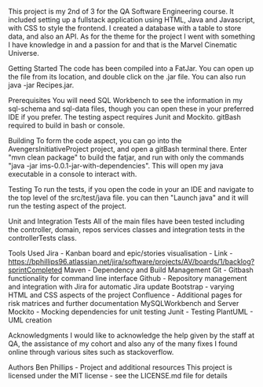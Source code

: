 This project is my 2nd of 3 for the QA Software Engineering course. It included setting up a fullstack application using HTML, Java and Javascript, with CSS to style the frontend. I created a database with a table to store data, and also an API. As for the theme for the project I went with something I have knowledge in and a passion for and that is the Marvel Cinematic Universe.

Getting Started
The code has been compiled into a FatJar. You can open up the file from its location, and double click on the .jar file. You can also run java -jar Recipes.jar.

Prerequisites
You will need SQL Workbench to see the information in my sql-schema and sql-data files, though you can open these in your preferred IDE if you prefer. The testing aspect requires Junit and Mockito. gitBash required to build in bash or console.

Building
To form the code aspect, you can go into the AvengersInitiativeProject project, and open a gitBash terminal there. Enter "mvn clean package" to build the fatjar, and run with only the commands "java -jar ims-0.0.1-jar-with-dependencies". This will open my java executable in a console to interact with.

Testing
To run the tests, if you open the code in your an IDE and navigate to the top level of the src/test/java file. you can then "Launch java" and it will run the testing aspect of the project.

Unit and Integration Tests
All of the main files have been tested including the controller, domain, repos services classes and integration tests in the controllerTests class.

Tools Used
Jira - Kanban board and epic/stories visualisation - Link - https://bphillips96.atlassian.net/jira/software/projects/AV/boards/1/backlog?sprintCompleted
Maven - Dependency and Build Management
Git - Gitbash functionality for command line interface
Github - Repository management and integration with Jira for automatic Jira update
Bootstrap - varying HTML and CSS aspects of the project
Confluence - Additional pages for risk matrices and further documentation
MySQLWorkbench and Server
Mockito - Mocking dependencies for unit testing
Junit - Testing
PlantUML - UML creation

Acknowledgments
I would like to acknowledge the help given by the staff at QA, the assistance of my cohort and also any of the many fixes I found online through various sites such as stackoverflow.

Authors
Ben Phillips - Project and additional resources
This project is licensed under the MIT license - see the LICENSE.md file for details
